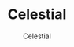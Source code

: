 ---
layout: author
title: "Celestial"
meta: "Owner"
categories: authors
image: /img/logos/author-logo/celestial.jpg
author: Celestial
comments: true
about: "Im the Alien expert of the Duel Links Meta Discord. That means a lot to me because this is my favorite archetype in Yugioh. Ive been waiting for them since I picked up Duel Links back in February 2017 by watching a Shady Penguinn video. Im 19 years old from New york. I played a fair bit of Yugioh when I was in middle school but didnt play any after until Duel Links. The Alien archetype interests me because ever since I was a kid, I have been intrigued by them in real life. Im planning to to be an astronomer. All in all im a Yugioh nerd. I'll be happy to give any advice on Duel Links or anything in general. Thanks for reading!"  

accomplishments: "Im an 8 times King of Games and I got 1st place in the Meta Weekly 9."  

discord: "Celestial#4770"
---